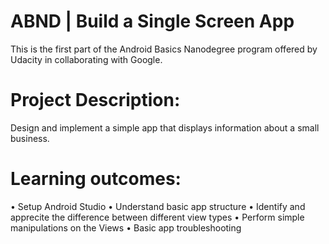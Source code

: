 # ABND | Build a Single Screen App

This is the first part of the Android Basics Nanodegree program offered by Udacity in collaborating with Google.


# Project Description:
Design and implement a simple app that displays information about a small business.
 
# Learning outcomes:

•	Setup Android Studio
•	Understand basic app structure
•	Identify and apprecite the difference between different view types
•	Perform simple manipulations on the Views
•	Basic app troubleshooting
